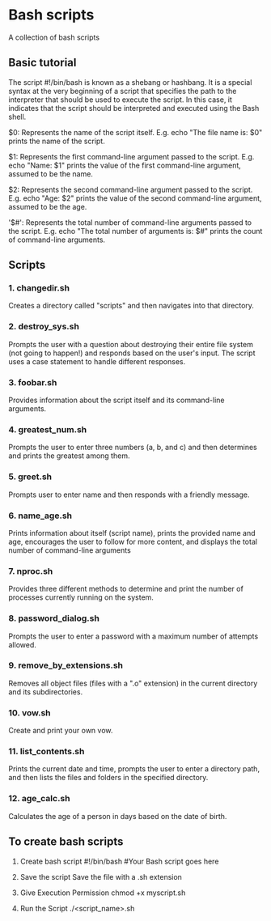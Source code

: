 # Bash scripts
A collection of bash scripts 

## Basic tutorial

The script #!/bin/bash is known as a shebang or hashbang. It is a special syntax at the very beginning of a script that specifies the path to the interpreter that should be used to execute the script. In this case, it indicates that the script should be interpreted and executed using the Bash shell.


$0: Represents the name of the script itself.
E.g. echo "The file name is: $0" prints the name of the script.

$1: Represents the first command-line argument passed to the script.
E.g. echo "Name: $1" prints the value of the first command-line argument, assumed to be the name.

$2: Represents the second command-line argument passed to the script.
E.g. echo "Age: $2" prints the value of the second command-line argument, assumed to be the age.

'$#': Represents the total number of command-line arguments passed to the script.
E.g. echo "The total number of arguments is: $#" prints the count of command-line arguments.

## Scripts

### 1. changedir.sh 
Creates a directory called "scripts" and then navigates into that directory. 

### 2. destroy_sys.sh 
Prompts the user with a question about destroying their entire file system (not going to happen!) and responds based on the user's input. The script uses a case statement to handle different responses. 

### 3. foobar.sh 
Provides information about the script itself and its command-line arguments. 

### 4. greatest_num.sh 
Prompts the user to enter three numbers (a, b, and c) and then determines and prints the greatest among them. 

### 5. greet.sh 
Prompts user to enter name and then responds with a friendly message. 

### 6. name_age.sh 
Prints information about itself (script name), prints the provided name and age, encourages the user to follow for more content, and displays the total number of command-line arguments 

### 7. nproc.sh 
Provides three different methods to determine and print the number of processes currently running on the system. 

### 8. password_dialog.sh 
Prompts the user to enter a password with a maximum number of attempts allowed. 

### 9. remove_by_extensions.sh 
Removes all object files (files with a ".o" extension) in the current directory and its subdirectories. 

### 10. vow.sh 
Create and print your own vow.

### 11. list_contents.sh
Prints the current date and time, prompts the user to enter a directory path, and then lists the files and folders in the specified directory.

### 12. age_calc.sh
Calculates the age of a person in days based on the date of birth. 

## To create bash scripts
1. Create bash script
#!/bin/bash
#Your Bash script goes here

2. Save the script
Save the file with a .sh extension

3. Give Execution Permission
chmod +x myscript.sh

4. Run the Script
./<script_name>.sh
